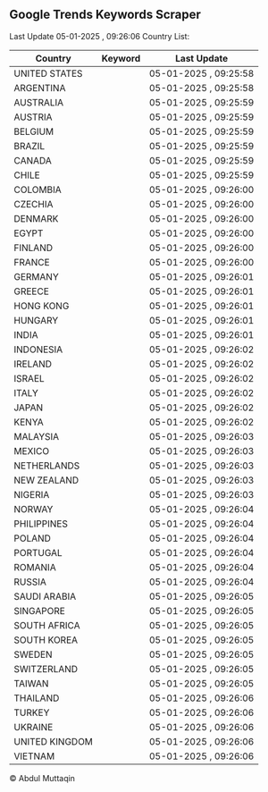 
## Google Trends Keywords Scraper

Last Update 05-01-2025 , 09:26:06
Country List:

| Country | Keyword | Last Update |
| --- | --- | --- |
| UNITED STATES |  | 05-01-2025 , 09:25:58 |
| ARGENTINA |  | 05-01-2025 , 09:25:58 |
| AUSTRALIA |  | 05-01-2025 , 09:25:59 |
| AUSTRIA |  | 05-01-2025 , 09:25:59 |
| BELGIUM |  | 05-01-2025 , 09:25:59 |
| BRAZIL |  | 05-01-2025 , 09:25:59 |
| CANADA |  | 05-01-2025 , 09:25:59 |
| CHILE |  | 05-01-2025 , 09:25:59 |
| COLOMBIA |  | 05-01-2025 , 09:26:00 |
| CZECHIA |  | 05-01-2025 , 09:26:00 |
| DENMARK |  | 05-01-2025 , 09:26:00 |
| EGYPT |  | 05-01-2025 , 09:26:00 |
| FINLAND |  | 05-01-2025 , 09:26:00 |
| FRANCE |  | 05-01-2025 , 09:26:00 |
| GERMANY |  | 05-01-2025 , 09:26:01 |
| GREECE |  | 05-01-2025 , 09:26:01 |
| HONG KONG |  | 05-01-2025 , 09:26:01 |
| HUNGARY |  | 05-01-2025 , 09:26:01 |
| INDIA |  | 05-01-2025 , 09:26:01 |
| INDONESIA |  | 05-01-2025 , 09:26:02 |
| IRELAND |  | 05-01-2025 , 09:26:02 |
| ISRAEL |  | 05-01-2025 , 09:26:02 |
| ITALY |  | 05-01-2025 , 09:26:02 |
| JAPAN |  | 05-01-2025 , 09:26:02 |
| KENYA |  | 05-01-2025 , 09:26:02 |
| MALAYSIA |  | 05-01-2025 , 09:26:03 |
| MEXICO |  | 05-01-2025 , 09:26:03 |
| NETHERLANDS |  | 05-01-2025 , 09:26:03 |
| NEW ZEALAND |  | 05-01-2025 , 09:26:03 |
| NIGERIA |  | 05-01-2025 , 09:26:03 |
| NORWAY |  | 05-01-2025 , 09:26:04 |
| PHILIPPINES |  | 05-01-2025 , 09:26:04 |
| POLAND |  | 05-01-2025 , 09:26:04 |
| PORTUGAL |  | 05-01-2025 , 09:26:04 |
| ROMANIA |  | 05-01-2025 , 09:26:04 |
| RUSSIA |  | 05-01-2025 , 09:26:04 |
| SAUDI ARABIA |  | 05-01-2025 , 09:26:05 |
| SINGAPORE |  | 05-01-2025 , 09:26:05 |
| SOUTH AFRICA |  | 05-01-2025 , 09:26:05 |
| SOUTH KOREA |  | 05-01-2025 , 09:26:05 |
| SWEDEN |  | 05-01-2025 , 09:26:05 |
| SWITZERLAND |  | 05-01-2025 , 09:26:05 |
| TAIWAN |  | 05-01-2025 , 09:26:05 |
| THAILAND |  | 05-01-2025 , 09:26:06 |
| TURKEY |  | 05-01-2025 , 09:26:06 |
| UKRAINE |  | 05-01-2025 , 09:26:06 |
| UNITED KINGDOM |  | 05-01-2025 , 09:26:06 |
| VIETNAM |  | 05-01-2025 , 09:26:06 |

© Abdul Muttaqin
